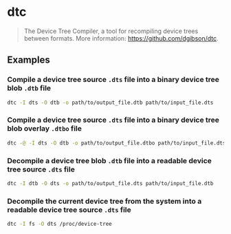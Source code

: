 # dtc

> The Device Tree Compiler, a tool for recompiling device trees between formats. More information: <https://github.com/dgibson/dtc>.

## Examples

### Compile a device tree source `.dts` file into a binary device tree blob `.dtb` file

```bash
dtc -I dts -O dtb -o path/to/output_file.dtb path/to/input_file.dts
```

### Compile a device tree source `.dts` file into a binary device tree blob overlay `.dtbo` file

```bash
dtc -@ -I dts -O dtb -o path/to/output_file.dtbo path/to/input_file.dts
```

### Decompile a device tree blob `.dtb` file into a readable device tree source `.dts` file

```bash
dtc -I dtb -O dts -o path/to/output_file.dts path/to/input_file.dtb
```

### Decompile the current device tree from the system into a readable device tree source `.dts` file

```bash
dtc -I fs -O dts /proc/device-tree
```
